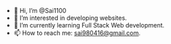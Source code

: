 - 👋 Hi, I’m @Sai1100
- 👀 I’m interested in developing websites.
- 🌱 I’m currently learning Full Stack Web development.
- 📫 How to reach me: sai980416@gmail.com.

<!---
Sai1100/Sai1100 is a ✨ special ✨ repository because its `README.md` (this file) appears on your GitHub profile.
You can click the Preview link to take a look at your changes.
--->
